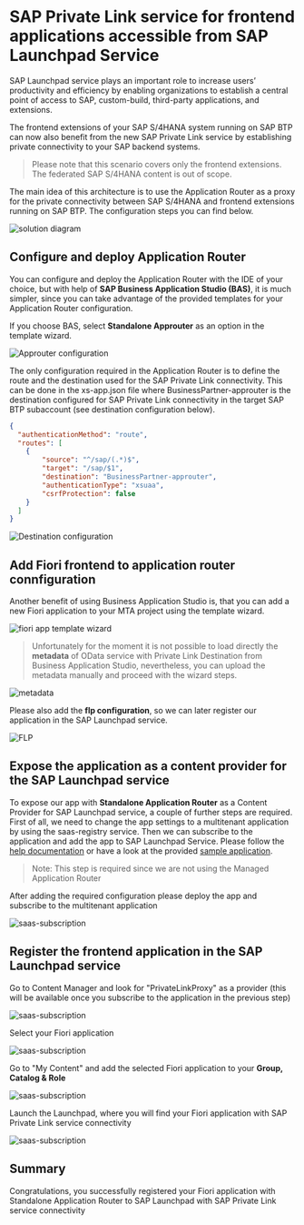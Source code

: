 # SAP Private Link service for frontend applications accessible from SAP Launchpad Service

SAP Launchpad service plays an important role to increase users’ productivity and efficiency by enabling organizations to establish a central point of access to SAP, custom-build, third-party applications, and extensions.  

The frontend extensions of your SAP S/4HANA system running on SAP BTP can now also benefit from the new SAP Private Link service by establishing private connectivity to your SAP backend systems.  

>Please note that this scenario covers only the frontend extensions. The federated SAP S/4HANA content is out of scope.  

The main idea of this architecture is to use the Application Router as a proxy for the private connectivity between SAP S/4HANA and frontend extensions running on SAP BTP. The configuration steps you can find below.

![solution diagram](../img/approuter-launchpad.png)

## Configure and deploy Application Router 

You can configure and deploy the Application Router with the IDE of your choice, but with help of **SAP Business Application Studio (BAS)**, it is much simpler, since you can take advantage of the provided templates for your Application Router configuration. 

If you choose BAS, select **Standalone Approuter** as an option in the template wizard. 

![Approuter configuration](../img/approuter-config.png)

The only configuration required in the Application Router is to define the route and the destination used for the SAP Private Link connectivity. This can be done in the xs-app.json file where BusinessPartner-approuter is the destination configured for SAP Private Link connectivity in the target SAP BTP subaccount (see destination configuration below).  

 
```json
{ 
  "authenticationMethod": "route", 
  "routes": [ 
    { 
        "source": "^/sap/(.*)$", 
        "target": "/sap/$1", 
        "destination": "BusinessPartner-approuter", 
        "authenticationType": "xsuaa", 
        "csrfProtection": false 
    } 
  ] 
} 
```

![Destination configuration](../img/destination-config.png)


## Add Fiori frontend to application router connfiguration

Another benefit of using Business Application Studio is, that you can add a new Fiori application to your MTA project using the template wizard.

![fiori app template wizard](../img/fiori-template.png)

> Unfortunately for the moment it is not possible to load directly the **metadata** of OData service with Private Link Destination from Business Application Studio, nevertheless, you can upload the metadata manually and proceed with the wizard steps.

![metadata](../img/metadata.png)

Please also add the **flp configuration**, so we can later register our application in the SAP Launchpad service.

![FLP](../img/flp-wizard.png)

## Expose the application as a content provider for the SAP Launchpad service

To expose our app with **Standalone Application Router** as a Content Provider for SAP Launchpad service, a couple of further steps are required. 
First of all, we need to change the app settings to a multitenant application by using the saas-registry service. Then we can subscribe to the application and add the app to SAP Launchpad Service. Please follow the [help documentation](https://help.sap.com/docs/Portal_Service/ad4b9f0b14b0458cad9bd27bf435637d/8a25fddb747f4ba992969049de96f836.html?locale=en-US) or have a look at the provided [sample application](mta.yaml).

>Note: This step is required since we are not using the Managed Application Router

After adding the required configuration please deploy the app and subscribe to the multitenant application 

![saas-subscription](../img/saas-subscription.png)

## Register the frontend application in the SAP Launchpad service

Go to Content Manager and look for "PrivateLinkProxy" as a provider (this will be available once you subscribe to the application in the previous step)

![saas-subscription](../img/flp-content-provider.png)

Select your Fiori application

![saas-subscription](../img/flp-add-app.png)

Go to "My Content" and add the selected Fiori application to your **Group, Catalog & Role**

![saas-subscription](../img/flp-app-catalog.png)

Launch the Launchpad, where you will find your Fiori application with SAP Private Link service connectivity

![saas-subscription](../img/flp-plink-app.png)

## Summary

Congratulations, you successfully registered your Fiori application with Standalone Application Router to SAP Launchpad with SAP Private Link service connectivity



